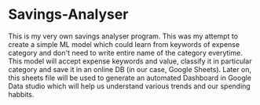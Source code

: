 # Savings-Analyser
This is my very own savings analyser program. This was my attempt to create a simple ML model which could learn from keywords of expense category and don't need to write entire name of the category everytime.
This model will accept expense keywords and value, classify it in particular category and save it in an online DB (in our case, Google Sheets). Later on, this sheets file will be used to generate an automated Dashboard in Google Data studio which will help us understand various trends and our spending habbits.
